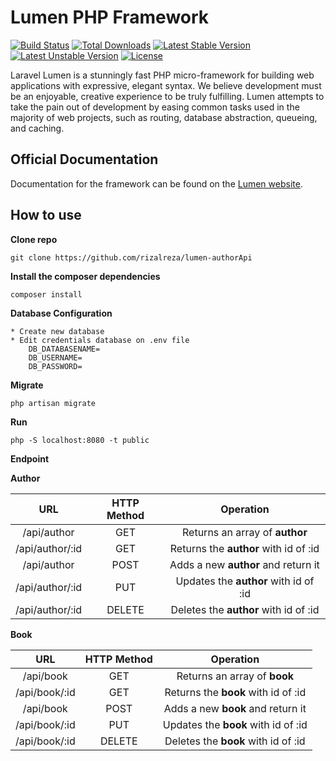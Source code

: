 # Lumen PHP Framework

[![Build Status](https://travis-ci.org/laravel/lumen-framework.svg)](https://travis-ci.org/laravel/lumen-framework)
[![Total Downloads](https://poser.pugx.org/laravel/lumen-framework/d/total.svg)](https://packagist.org/packages/laravel/lumen-framework)
[![Latest Stable Version](https://poser.pugx.org/laravel/lumen-framework/v/stable.svg)](https://packagist.org/packages/laravel/lumen-framework)
[![Latest Unstable Version](https://poser.pugx.org/laravel/lumen-framework/v/unstable.svg)](https://packagist.org/packages/laravel/lumen-framework)
[![License](https://poser.pugx.org/laravel/lumen-framework/license.svg)](https://packagist.org/packages/laravel/lumen-framework)

Laravel Lumen is a stunningly fast PHP micro-framework for building web applications with expressive, elegant syntax. We believe development must be an enjoyable, creative experience to be truly fulfilling. Lumen attempts to take the pain out of development by easing common tasks used in the majority of web projects, such as routing, database abstraction, queueing, and caching.

## Official Documentation

Documentation for the framework can be found on the [Lumen website](http://lumen.laravel.com/docs).


## How to use

**Clone repo**

	git clone https://github.com/rizalreza/lumen-authorApi

**Install the composer dependencies**
 
 	composer install

**Database Configuration**

	* Create new database
	* Edit credentials database on .env file
		DB_DATABASENAME=
		DB_USERNAME=
		DB_PASSWORD=

**Migrate**

	php artisan migrate

**Run**

	php -S localhost:8080 -t public


**Endpoint**

**Author**



| 		URL         | HTTP Method |               Operation                |
|:-----------------:| :---------: |:--------------------------------------:|
| /api/author      |  GET 	      | Returns an array of **author**        |
| /api/author/:id  |  GET        | Returns the **author** with id of :id |
| /api/author      |  POST       | Adds a new **author** and return it   |
| /api/author/:id  |  PUT        | Updates the **author** with id of :id |
| /api/author/:id  |  DELETE     | Deletes the **author** with id of :id |


**Book**



| 		URL         | HTTP Method |               Operation                |
|:-----------------:| :---------: |:--------------------------------------:|
| /api/book      |  GET 	      | Returns an array of **book**        |
| /api/book/:id  |  GET        | Returns the **book** with id of :id |
| /api/book       |  POST       | Adds a new **book** and return it   |
| /api/book/:id  |  PUT        | Updates the **book** with id of :id |
| /api/book/:id  |  DELETE     | Deletes the **book** with id of :id |


